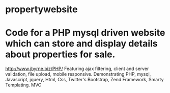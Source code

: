 propertywebsite
===============
Code for a PHP mysql driven website which can store and display details about properties for sale. 
=======
http://www.jbyrne.biz/PHP/
Featuring ajax filtering, client and server validation, file upload, mobile responsive.
Demonstrating PHP, mysql, Javascript, jquery, Html, Css, Twitter's Bootstrap, Zend Framework, Smarty Templating. MVC 

